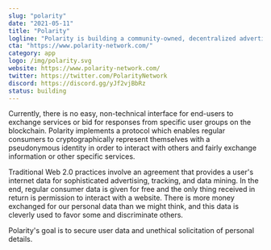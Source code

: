 ```yaml
---
slug: "polarity"
date: "2021-05-11"
title: "Polarity"
logline: "Polarity is building a community-owned, decentralized advertising network on Solana."
cta: "https://www.polarity-network.com/"
category: app
logo: /img/polarity.svg
website: https://www.polarity-network.com/
twitter: https://twitter.com/PolarityNetwork
discord: https://discord.gg/yJf2vjBbRz
status: building
---
```


Currently, there is no easy, non-technical interface for end-users to exchange services or bid for responses from specific user groups on the blockchain. Polarity implements a protocol which enables regular consumers to cryptographically represent themselves with a pseudonymous identity in order to interact with others and fairly exchange information or other specific services.

Traditional Web 2.0 practices involve an agreement that provides a user's internet data for sophisticated advertising, tracking, and data mining. In the end, regular consumer data is given for free and the only thing received in return is permission to interact with a website. There is more money exchanged for our personal data than we might think, and this data is cleverly used to favor some and discriminate others.

Polarity's goal is to secure user data and unethical solicitation of personal details.
